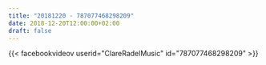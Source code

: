 ```yaml
---
title: "20181220 - 787077468298209"
date: 2018-12-20T12:00:00+02:00
draft: false
---
```


{{< facebookvideov userid="ClareRadelMusic" id="787077468298209" >}}